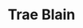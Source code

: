 ---
title: "Trae Blain"
me_title: "I am Trae Blain"
me_content: >
  <p>I'm 3 parts Husband, 2 parts Father, 1 part Geek, 2 parts Christ-follower, 6 parts Sarcasm, and 9 parts Sexy...wait...that's too many parts.</p>
  <p>Here I <a href="#notebook">wax poetic</a>, <a href="#activity">perambulate</a> a bit, <a href="#social" onclick="document.getElementById('goodreadsCheck').click()">read profusely</a>, offer <a href="#social" onclick="document.getElementById('twitterCheck').click()">hot opinions</a>, <a href="#social" onclick="document.getElementById('githubCheck').click()">code</a>...I'm a coder..., <a href="#sensory" onclick="document.getElementById('musicCheck').click()">jam</a>, watch <a href="#sensory" onclick="document.getElementById('movieCheck').click()">movie films</a> and <a href="#sensory" onclick="document.getElementById('televisionCheck').click()">my stories</a>.</p>
activity_content: >
  Section Suspended due to <a href="https://www.pbs.org/newshour/economy/making-sense/google-bought-fitbit-what-does-that-mean-for-your-data-privacy">Google's Purchase of FitBit</a>.
---